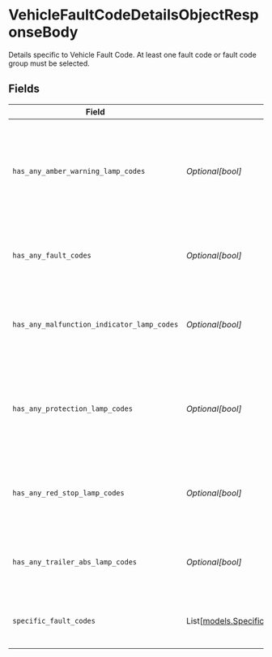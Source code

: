 # VehicleFaultCodeDetailsObjectResponseBody

Details specific to Vehicle Fault Code. At least one fault code or fault code group must be selected.


## Fields

| Field                                                                                                              | Type                                                                                                               | Required                                                                                                           | Description                                                                                                        | Example                                                                                                            |
| ------------------------------------------------------------------------------------------------------------------ | ------------------------------------------------------------------------------------------------------------------ | ------------------------------------------------------------------------------------------------------------------ | ------------------------------------------------------------------------------------------------------------------ | ------------------------------------------------------------------------------------------------------------------ |
| `has_any_amber_warning_lamp_codes`                                                                                 | *Optional[bool]*                                                                                                   | :heavy_minus_sign:                                                                                                 | If true then alert on codes for less serious errors that do not warrant stopping. Defaults to false.               | true                                                                                                               |
| `has_any_fault_codes`                                                                                              | *Optional[bool]*                                                                                                   | :heavy_minus_sign:                                                                                                 | If true this means that any code is alertable. Defaults to false.                                                  | true                                                                                                               |
| `has_any_malfunction_indicator_lamp_codes`                                                                         | *Optional[bool]*                                                                                                   | :heavy_minus_sign:                                                                                                 | If true then alert on emission-related codes. Defaults to false.                                                   | true                                                                                                               |
| `has_any_protection_lamp_codes`                                                                                    | *Optional[bool]*                                                                                                   | :heavy_minus_sign:                                                                                                 | If true then alert on codes for non-electric vehicle parts. Defaults to false.                                     | true                                                                                                               |
| `has_any_red_stop_lamp_codes`                                                                                      | *Optional[bool]*                                                                                                   | :heavy_minus_sign:                                                                                                 | If true then alert when the vehicle warrants stopping. Defaults to false.                                          | true                                                                                                               |
| `has_any_trailer_abs_lamp_codes`                                                                                   | *Optional[bool]*                                                                                                   | :heavy_minus_sign:                                                                                                 | If true then alert when the ABS light is on. Defaults to false.                                                    | true                                                                                                               |
| `specific_fault_codes`                                                                                             | List[[models.SpecificVehicleFaultCodeObjectResponseBody](../models/specificvehiclefaultcodeobjectresponsebody.md)] | :heavy_minus_sign:                                                                                                 | The list of specific fault codes to be alerted on.                                                                 |                                                                                                                    |